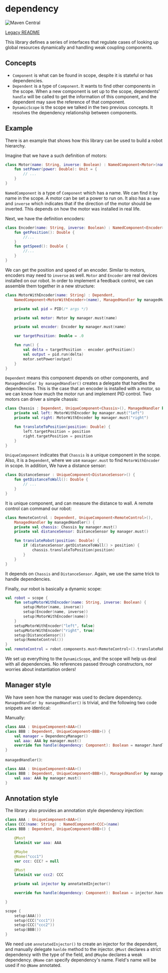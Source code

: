 # dependency
![Maven Central](https://img.shields.io/maven-central/v/org.mechdancer/dependency)

[Legacy README](README.legacy.md)

This library defines a series of interfaces that regulate cases of looking up global resources
dynamically and handling weak coupling components.

## Concepts

* `Component` is what can be found in scope, despite it is stateful or has dependencies.
* `Dependent` is a type of `Component`. It wants to find other components in the scope. When a new
  component is set up to the scope, dependents' `handle` will be called to get the information of
  this component, and the dependent may save the reference of that component.
* `DynamicScope` is the scope we talked in the two previous concepts. It resolves the dependency
  relationship between components.

## Example

There is an example that shows how this library can be used to build a robot hierarchy.

Imagine that we have a such definition of motors:

```kotlin
class Motor(name: String, inverse: Boolean) : NamedComponent<Motor>(name) {
    fun setPower(power: Double): Unit = {
        // ...
    }
}
```

`NamedComponent` is a type of `Component` which has a name. We can find it by name in the scope. A
motor can be set a power to run on. It also has a `name` and `inverse` which indicates that if the
direction of the motor should be inverted. This depends on how the motor was installed in real life.

Next, we have the definition encoders:

```kotlin
class Encoder(name: String, inverse: Boolean) : NamedComponent<Encoder>(name) {
    fun getPosition(): Double {
        //...
    }
    fun getSpeed(): Double {
        //...
    }
}
```

We can get the position and speed of an encoder. Similar to motors, encoders may need to `inverse`
as well. `Motor` and `Encoder` are real devices installed on our robot. In order to implement a
feedback control, we can assemble them together in a new structure:

```kotlin
class MotorWithEncoder(name: String) : Dependent,
    NamedComponent<MotorWithEncoder>(name), ManagedHandler by managedHandler() {

    private val pid = PID(/* args */)

    private val motor: Motor by manager.must(name)

    private val encoder: Encoder by manager.must(name)

    var targetPosition: Double = .0

    fun run() {
        val delta = targetPosition - encoder.getPosition()
        val output = pid.run(delta)
        motor.setPower(output)
    }
}
```

`Dependent` means this component depends on other components,
and `ManagedHandler by managedHandler()` creates a delegate that handles the dependencies. This is
the case that an encoder is installed with a motor, so we can know how much the motor run and
implement PID control. Two motors can driver a simple chassis:

```kotlin
class Chassis : Dependent, UniqueComponent<Chassis>(), ManagedHandler by managedHandler() {
    private val left: MotorWithEncoder by manager.must("left")
    private val right: MotorWithEncoder by manager.must("right")

    fun translateToPosition(position: Double) {
        left.targetPosition = position
        right.targetPosition = position
    }
}
```

`UniqueComponent` indicates that `Chassis` is a unique component in the scope. Also, it is
a `Dependent`, where we use `manager.must` to find `MotorWithEncoder` in scope. In addition, We have
a distance sensor:

```kotlin
class DistanceSensor : UniqueComponent<DistanceSensor>() {
    fun getDistanceToWall(): Double {
        // ...
    }
}
```

It is unique component, and can measure the distance to wall. A remote control can command our
robot:

```kotlin
class RemoteControl : Dependent, UniqueComponent<RemoteControl>(),
    ManagedHandler by managedHandler() {
    private val chassis: Chassis by manager.must()
    private val distanceSensor: DistanceSensor by manager.must()

    fun translateRobot(position: Double) {
        if (distanceSensor.getDistanceToWall() > position) {
            chassis.translateToPosition(position)
        }
    }
}
```

It depends on `Chassis` and `DistanceSensor`. Again, we use the same trick to handle dependencies.

Finally, our robot is basically a dynamic scope:

```kotlin
val robot = scope {
    fun setupMotorWithEncoder(name: String, inverse: Boolean) {
        setup(Motor(name, inverse))
        setup(Encoder(name, inverse))
        setup(MotorWithEncoder(name))
    }
    setupMotorWithEncoder("left", false)
    setupMotorWithEncoder("right", true)
    setup(DistanceSensor())
    setup(RemoteControl())
}
val remoteControl = robot.components.must<RemoteControl>().translateRobot(x)
```

We set up everything to the `DynamicScope`, and the scope will help us deal with all dependencies.
No references passed through constructors, nor worries about instantiation orders!

## Manager style

We have seen how the manager was used to declare dependency. `ManagedHandler by managedHandler()` is
trivial, and the following two code snippets are identical:

Manually:

```kotlin
class AAA : UniqueComponent<AAA>()
class BBB : Dependent, UniqueComponent<BBB>() {
    val manager = DependencyManager()
    val aaa: AAA by manager.must()
    override fun handle(dependency: Component): Boolean = manager.handle(dependency)
}
```

`managedHandler()`:

```kotlin
class AAA : UniqueComponent<AAA>()
class BBB : Dependent, UniqueComponent<BBB>(), ManagedHandler by managedHandler() {
    val aaa: AAA by manager.must()
}
```

## Annotation style

The library also provides an annotation style dependency injection:

```kotlin
class AAA : UniqueComponent<AAA>()
class CCC(name: String) : NamedComponent<CCC>(name)
class BBB : Dependent, UniqueComponent<BBB>() {

    @Must
    lateinit var aaa: AAA

    @Maybe
    @Name("ccc1")
    var ccc: CCC? = null

    @Must
    lateinit var ccc2: CCC

    private val injector by annotatedInjector()

    override fun handle(dependency: Component): Boolean = injector.handle(dependency)

}

scope {
    setup(AAA())
    setup(CCC("ccc1"))
    setup(CCC("ccc2"))
    setup(BBB())
}
```

We need use `annotatedInjector()` to create an injector for the dependent, and manually
delegate `hanlde` method to the injector. `@Must` declares a strict dependency with the type of the
field, and `@Maybe` declares a weak dependency. `@Name` can specify dependency's name. Field's name
will be used if no `@Name` annotated. 